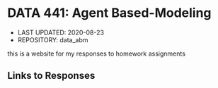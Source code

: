 # DATA 441: Agent Based-Modeling

* LAST UPDATED: 2020-08-23
* REPOSITORY: data_abm

this is a website for my responses to homework assignments

## Links to Responses

